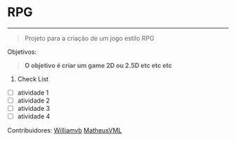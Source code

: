 # RPG

------------

> Projeto para a criação de um jogo estilo RPG

Objetivos:
> **O objetivo é criar um game 2D ou 2.5D etc etc etc**

1. Check List
 - [ ] atividade 1
 - [ ] atividade 2
 - [ ] atividade 3
 - [ ] atividade 4

Contribuidores:
[Williamvb](https://github.com/williamvb/ "Williamvb")
[MatheusVML](https://github.com/matheusvml "MatheusVML")
